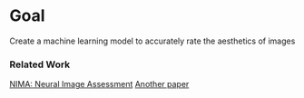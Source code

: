 # Goal
Create a machine learning model to accurately rate the aesthetics of images

### Related Work
[NIMA: Neural Image Assessment](https://arxiv.org/pdf/1709.05424.pdf)
[Another paper](https://arxiv.org/abs/1712.03382v1)
